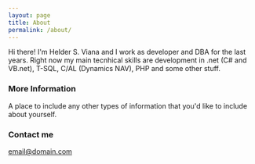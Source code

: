 ```yaml
---
layout: page
title: About
permalink: /about/
---
```


Hi there! I'm Helder S. Viana and I work as developer and DBA for the last years.
Right now my main tecnhical skills are development in .net (C# and VB.net), T-SQL, C/AL (Dynamics NAV), PHP and some other stuff.


### More Information

A place to include any other types of information that you'd like to include about yourself.

### Contact me

[email@domain.com](mailto:email@domain.com)
